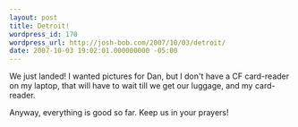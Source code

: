 ```yaml
---
layout: post
title: Detroit!
wordpress_id: 170
wordpress_url: http://josh-bob.com/2007/10/03/detroit/
date: 2007-10-03 19:02:01.000000000 -05:00
---
```

We just landed! I wanted pictures for Dan, but I don't have a CF card-reader on my laptop, that will have to wait till we get our luggage, and my card-reader.

Anyway, everything is good so far. Keep us in your prayers!

